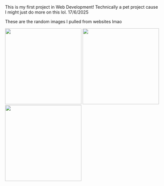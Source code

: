 This is my first project in Web Development!
Technically a pet project cause I might just do more on this lol.
17/6/2025

These are the random images I pulled from websites lmao

<img src="https://github.com/user-attachments/assets/26f7850e-85f6-42d1-941e-0f8027c32401" width="250"/>
<img src="https://github.com/user-attachments/assets/6c026fd8-5aef-4626-9c3e-7e4b49366a65" width="250"/>
<img src="https://github.com/user-attachments/assets/9463672a-0c25-4c2b-856a-0589acb2dc63" width="250"/>
